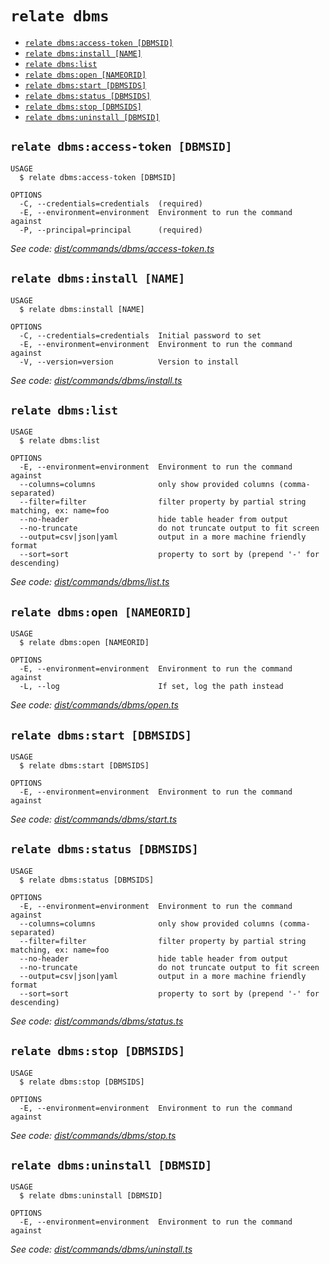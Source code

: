 `relate dbms`
=============



* [`relate dbms:access-token [DBMSID]`](#relate-dbmsaccess-token-dbmsid)
* [`relate dbms:install [NAME]`](#relate-dbmsinstall-name)
* [`relate dbms:list`](#relate-dbmslist)
* [`relate dbms:open [NAMEORID]`](#relate-dbmsopen-nameorid)
* [`relate dbms:start [DBMSIDS]`](#relate-dbmsstart-dbmsids)
* [`relate dbms:status [DBMSIDS]`](#relate-dbmsstatus-dbmsids)
* [`relate dbms:stop [DBMSIDS]`](#relate-dbmsstop-dbmsids)
* [`relate dbms:uninstall [DBMSID]`](#relate-dbmsuninstall-dbmsid)

## `relate dbms:access-token [DBMSID]`

```
USAGE
  $ relate dbms:access-token [DBMSID]

OPTIONS
  -C, --credentials=credentials  (required)
  -E, --environment=environment  Environment to run the command against
  -P, --principal=principal      (required)
```

_See code: [dist/commands/dbms/access-token.ts](https://github.com/neo-technology/daedalus/blob/v1.0.0/dist/commands/dbms/access-token.ts)_

## `relate dbms:install [NAME]`

```
USAGE
  $ relate dbms:install [NAME]

OPTIONS
  -C, --credentials=credentials  Initial password to set
  -E, --environment=environment  Environment to run the command against
  -V, --version=version          Version to install
```

_See code: [dist/commands/dbms/install.ts](https://github.com/neo-technology/daedalus/blob/v1.0.0/dist/commands/dbms/install.ts)_

## `relate dbms:list`

```
USAGE
  $ relate dbms:list

OPTIONS
  -E, --environment=environment  Environment to run the command against
  --columns=columns              only show provided columns (comma-separated)
  --filter=filter                filter property by partial string matching, ex: name=foo
  --no-header                    hide table header from output
  --no-truncate                  do not truncate output to fit screen
  --output=csv|json|yaml         output in a more machine friendly format
  --sort=sort                    property to sort by (prepend '-' for descending)
```

_See code: [dist/commands/dbms/list.ts](https://github.com/neo-technology/daedalus/blob/v1.0.0/dist/commands/dbms/list.ts)_

## `relate dbms:open [NAMEORID]`

```
USAGE
  $ relate dbms:open [NAMEORID]

OPTIONS
  -E, --environment=environment  Environment to run the command against
  -L, --log                      If set, log the path instead
```

_See code: [dist/commands/dbms/open.ts](https://github.com/neo-technology/daedalus/blob/v1.0.0/dist/commands/dbms/open.ts)_

## `relate dbms:start [DBMSIDS]`

```
USAGE
  $ relate dbms:start [DBMSIDS]

OPTIONS
  -E, --environment=environment  Environment to run the command against
```

_See code: [dist/commands/dbms/start.ts](https://github.com/neo-technology/daedalus/blob/v1.0.0/dist/commands/dbms/start.ts)_

## `relate dbms:status [DBMSIDS]`

```
USAGE
  $ relate dbms:status [DBMSIDS]

OPTIONS
  -E, --environment=environment  Environment to run the command against
  --columns=columns              only show provided columns (comma-separated)
  --filter=filter                filter property by partial string matching, ex: name=foo
  --no-header                    hide table header from output
  --no-truncate                  do not truncate output to fit screen
  --output=csv|json|yaml         output in a more machine friendly format
  --sort=sort                    property to sort by (prepend '-' for descending)
```

_See code: [dist/commands/dbms/status.ts](https://github.com/neo-technology/daedalus/blob/v1.0.0/dist/commands/dbms/status.ts)_

## `relate dbms:stop [DBMSIDS]`

```
USAGE
  $ relate dbms:stop [DBMSIDS]

OPTIONS
  -E, --environment=environment  Environment to run the command against
```

_See code: [dist/commands/dbms/stop.ts](https://github.com/neo-technology/daedalus/blob/v1.0.0/dist/commands/dbms/stop.ts)_

## `relate dbms:uninstall [DBMSID]`

```
USAGE
  $ relate dbms:uninstall [DBMSID]

OPTIONS
  -E, --environment=environment  Environment to run the command against
```

_See code: [dist/commands/dbms/uninstall.ts](https://github.com/neo-technology/daedalus/blob/v1.0.0/dist/commands/dbms/uninstall.ts)_
